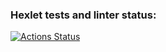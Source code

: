 ### Hexlet tests and linter status:
[![Actions Status](https://github.com/AnisimoffA/python-project-52/workflows/hexlet-check/badge.svg)](https://github.com/AnisimoffA/python-project-52/actions)

